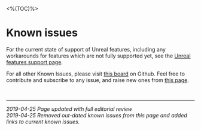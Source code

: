 <%(TOC)%>
# Known issues

For the current state of support of Unreal features, including any workarounds for features which are not fully supported yet, see the [Unreal features support page]({{urlRoot}}/unreal-features-support).

For all other Known Issues, please visit [this board](https://github.com/spatialos/UnrealGDK/projects/2) on Github. Feel free to contribute and subscribe to any issue, and raise new ones from [this page](https://github.com/spatialos/UnrealGDK/issues).

<br/>

------------
*2019-04-25 Page updated with full editorial review </br>
2019-04-25 Removed out-dated known issues from this page and added links to current known issues.*
<br/>
